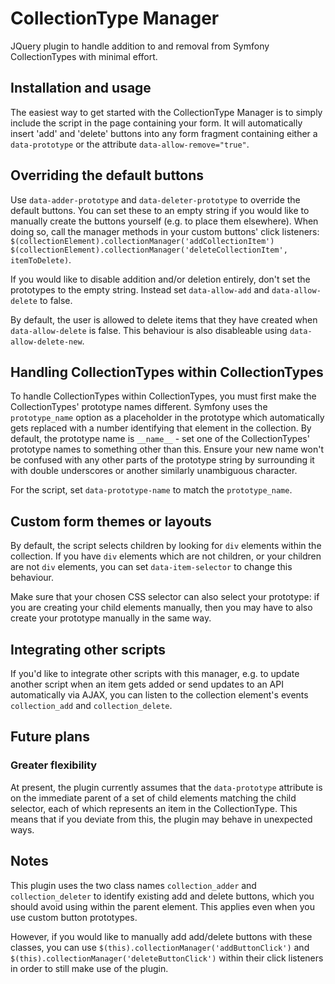 # CollectionType Manager
JQuery plugin to handle addition to and removal from Symfony CollectionTypes with minimal effort.

## Installation and usage

The easiest way to get started with the CollectionType Manager is to simply include the script in the page containing your form. It will automatically insert 'add' and 'delete' buttons into any form fragment containing either a `data-prototype` or the attribute `data-allow-remove="true"`.

## Overriding the default buttons

Use `data-adder-prototype` and `data-deleter-prototype` to override the default buttons. You can set these to an empty string if you would like to manually create the buttons yourself (e.g. to place them elsewhere). When doing so, call the manager methods in your custom buttons' click listeners: 
  `$(collectionElement).collectionManager('addCollectionItem')`
  `$(collectionElement).collectionManager('deleteCollectionItem', itemToDelete)`.

If you would like to disable addition and/or deletion entirely, don't set the prototypes to the empty string. Instead set `data-allow-add` and `data-allow-delete` to false.

By default, the user is allowed to delete items that they have created when `data-allow-delete` is false. This behaviour is also disableable using `data-allow-delete-new`.

## Handling CollectionTypes within CollectionTypes

To handle CollectionTypes within CollectionTypes, you must first make the CollectionTypes' prototype names different. Symfony uses the `prototype_name` option as a placeholder in the prototype which automatically gets replaced with a number identifying that element in the collection. By default, the prototype name is `__name__` - set one of the CollectionTypes' prototype names to something other than this. Ensure your new name won't be confused with any other parts of the prototype string by surrounding it with double underscores or another similarly unambiguous character.

For the script, set `data-prototype-name` to match the `prototype_name`.

## Custom form themes or layouts

By default, the script selects children by looking for `div` elements within the collection. If you have `div` elements which are not children, or your children are not `div` elements, you can set `data-item-selector` to change this behaviour. 

Make sure that your chosen CSS selector can also select your prototype: if you are creating your child elements manually, then you may have to also create your prototype manually in the same way.

## Integrating other scripts

If you'd like to integrate other scripts with this manager, e.g. to update another script when an item gets added or send updates to an API automatically via AJAX, you can listen to the collection element's events `collection_add` and `collection_delete`.

## Future plans

### Greater flexibility

At present, the plugin currently assumes that the `data-prototype` attribute is on the immediate parent of a set of child elements matching the child selector, each of which represents an item in the CollectionType. This means that if you deviate from this, the plugin may behave in unexpected ways.

## Notes

This plugin uses the two class names `collection_adder` and `collection_deleter` to identify existing add and delete buttons, which you should avoid using within the parent element. This applies even when you use custom button prototypes.

However, if you would like to manually add add/delete buttons with these classes, you can use `$(this).collectionManager('addButtonClick')` and `$(this).collectionManager('deleteButtonClick')` within their click listeners in order to still make use of the plugin.
